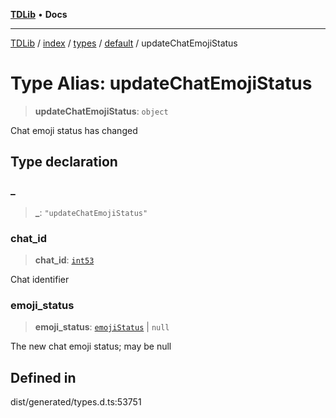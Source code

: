 [**TDLib**](../../../../../../README.md) • **Docs**

***

[TDLib](../../../../../../modules.md) / [index](../../../../../README.md) / [types](../../../README.md) / [default](../README.md) / updateChatEmojiStatus

# Type Alias: updateChatEmojiStatus

> **updateChatEmojiStatus**: `object`

Chat emoji status has changed

## Type declaration

### \_

> **\_**: `"updateChatEmojiStatus"`

### chat\_id

> **chat\_id**: [`int53`](int53-1.md)

Chat identifier

### emoji\_status

> **emoji\_status**: [`emojiStatus`](emojiStatus-1.md) \| `null`

The new chat emoji status; may be null

## Defined in

dist/generated/types.d.ts:53751
